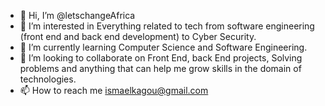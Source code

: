 - 👋 Hi, I’m @letschangeAfrica
- 👀 I’m interested in Everything related to tech from software engineering (front end and back end development) to Cyber Security.
- 🌱 I’m currently learning Computer Science and Software Engineering.
- 💞️ I’m looking to collaborate on Front End, back End projects, Solving problems and anything that can help me grow skills in the domain of technologies.
- 📫 How to reach me ismaelkagou@gmail.com 

<!---
letschangeAfrica/letschangeAfrica is a ✨ special ✨ repository because its `README.md` (this file) appears on your GitHub profile.
You can click the Preview link to take a look at your changes.
--->
